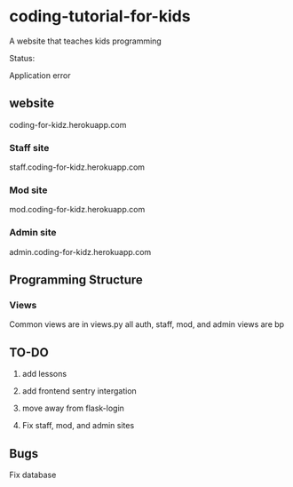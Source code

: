 # coding-tutorial-for-kids
A website that teaches kids programming

Status:

Application error
## website
coding-for-kidz.herokuapp.com
### Staff site
staff.coding-for-kidz.herokuapp.com
### Mod site
mod.coding-for-kidz.herokuapp.com
### Admin site
admin.coding-for-kidz.herokuapp.com
## Programming Structure
### Views
Common views are in views.py
all auth, staff, mod, and admin views are bp
## TO-DO
1. add lessons

2. add frontend sentry intergation

3. move away from flask-login 

4. Fix staff, mod, and admin sites

## Bugs
Fix database
